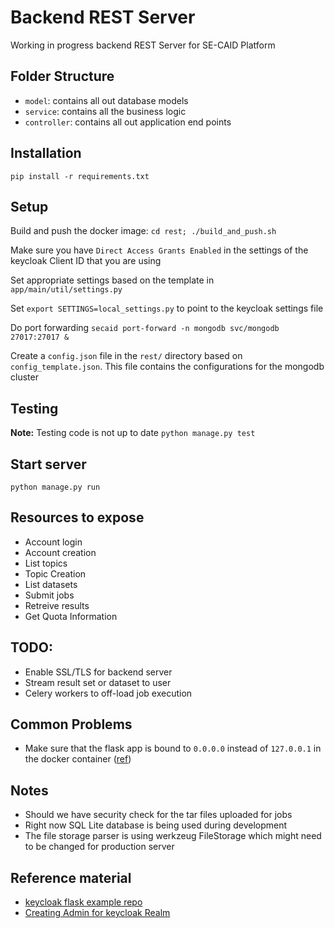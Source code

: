 # Backend REST Server
Working in progress backend REST Server for SE-CAID Platform

## Folder Structure
- `model`: contains all out database models
- `service`: contains all the business logic
- `controller`: contains all out application end points


## Installation 
`pip install -r requirements.txt`

## Setup
Build and push the docker image: `cd rest; ./build_and_push.sh`

Make sure you have `Direct Access Grants Enabled` in the settings of the keycloak Client ID that you are using

Set appropriate settings based on the template in `app/main/util/settings.py`

Set `export SETTINGS=local_settings.py` to point to the keycloak settings file 

Do port forwarding `secaid port-forward -n mongodb svc/mongodb 27017:27017 &`

Create a `config.json` file in the `rest/` directory based on `config_template.json`. This file contains the configurations for the mongodb cluster

## Testing 
**Note:** Testing code is not up to date
`python manage.py test`

## Start server
`python manage.py run`

## Resources to expose
- Account login
- Account creation
- List topics
- Topic Creation
- List datasets
- Submit jobs
- Retreive results
- Get Quota Information

## TODO:
- Enable SSL/TLS for backend server
- Stream result set or dataset to user
- Celery workers to off-load job execution

## Common Problems
- Make sure that the flask app is bound to `0.0.0.0` instead of `127.0.0.1` in the docker container ([ref](https://stackoverflow.com/questions/39525820/docker-port-forwarding-not-working))

## Notes
- Should we have security check for the tar files uploaded for jobs
- Right now SQL Lite database is being used during development
- The file storage parser is using werkzeug FileStorage which might need to be changed for production server


## Reference material
- [keycloak flask example repo](https://github.com/dangtrinhnt/keycloak_flask)
- [Creating Admin for keycloak Realm](https://stackoverflow.com/questions/56743109/keycloak-create-admin-user-in-a-realm)
